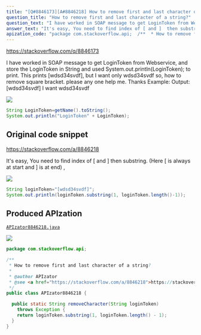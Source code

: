```yaml
---
title: "[Q#8846173][A#8846218] How to remove first and last character of a string?"
question_title: "How to remove first and last character of a string?"
question_text: "I have worked in SOAP message to get LoginToken from Webservice, and store the LoginToken in String and used System.out.println(LoginToken); to print. This prints [wdsd34svdf], but I want only wdsd34svdf so, how to remove square bracket. please any one help me. Thanks Example: Output: [wdsd34svdf] I want wdsd34svdf"
answer_text: "It's easy, You need to find index of [ and ]  then substring. (Here [ is always at start and ] is at end) ,"
apization_code: "package com.stackoverflow.api;  /**  * How to remove first and last character of a string?  *  * @author APIzator  * @see <a href=\"https://stackoverflow.com/a/8846218\">https://stackoverflow.com/a/8846218</a>  */ public class APIzator8846218 {    public static String removeCharacter(String loginToken)     throws Exception {     return loginToken.substring(1, loginToken.length() - 1);   } }"
---
```


https://stackoverflow.com/q/8846173

I have worked in SOAP message to get LoginToken from Webservice, and store the LoginToken in String and used System.out.println(LoginToken); to print. This prints [wdsd34svdf], but I want only wdsd34svdf so, how to remove square bracket. please any one help me.
Thanks
Example:
Output: [wdsd34svdf]
I want wdsd34svdf


<div class="code-logo"><img src="/stackoverflow.png" /></div>

```java
String LoginToken=getName().toString();
System.out.println("LoginToken" + LoginToken);
```


## Original code snippet

https://stackoverflow.com/a/8846218

It&#x27;s easy,
You need to find index of [ and ]  then substring. (Here [ is always at start and ] is at end) ,

<div class="code-logo"><img src="/stackoverflow.png" /></div>

```java
String loginToken="[wdsd34svdf]";
System.out.println(loginToken.substring(1, loginToken.length()-1));
```

## Produced APIzation

[`APIzator8846218.java`](https://github.com/blind-papers/apization-temp-data/raw/main/search/APIzator8846218.java)

<div class="code-logo"><img src="/apizator.png" /></div>

```java
package com.stackoverflow.api;

/**
 * How to remove first and last character of a string?
 *
 * @author APIzator
 * @see <a href="https://stackoverflow.com/a/8846218">https://stackoverflow.com/a/8846218</a>
 */
public class APIzator8846218 {

  public static String removeCharacter(String loginToken)
    throws Exception {
    return loginToken.substring(1, loginToken.length() - 1);
  }
}

```